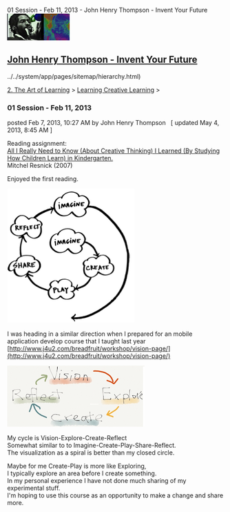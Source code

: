 01 Session - Feb 11, 2013 - John Henry Thompson - Invent Your Future [![John Henry Thompson - Invent Your Future](../../_/rsrc/1329567069254/config/customLogo.gif-revision=6.png)](../../index.html)

[John Henry Thompson - Invent Your Future](../../index.html)
------------------------------------------------------------

../../system/app/pages/sitemap/hierarchy.html)
    

[2\. The Art of Learning](../../the-art-of-learning.html)‎ > ‎[Learning Creative Learning](../learning-creative-learning.html)‎ > ‎

### 01 Session - Feb 11, 2013

posted Feb 7, 2013, 10:27 AM by John Henry Thompson   \[ updated May 4, 2013, 8:45 AM \]

Reading assignment:  
[All I Really Need to Know (About Creative Thinking) I Learned (By Studying How Children Learn) in Kindergarten.](http://web.media.mit.edu/%7Emres/papers/CC2007-handout.pdf)  
Mitchel Resnick (2007)  
  
Enjoyed the first reading.  

[![](../../_/rsrc/1360465084509/the-art-of-learning/learning-creative-learning/session1-feb11/Imagine-Create-Play-Share-Reflect.png)](http://www.johnhenrythompson.com/the-art-of-learning/learning-creative-learning/session1-feb11/Imagine-Create-Play-Share-Reflect.png?attredirects=0)

  
I was heading in a similar direction when I prepared for an mobile application develop course that I taught last year  
[http://www.j4u2.com/breadfruit/workshop/vision-page/](http://www.j4u2.com/breadfruit/workshop/vision-page/)  
  

[![](../../_/rsrc/1360465209333/the-art-of-learning/learning-creative-learning/session1-feb11/Vision-Explore-Create-Reflect-height=142&width=320.png)](http://www.johnhenrythompson.com/the-art-of-learning/learning-creative-learning/session1-feb11/Vision-Explore-Create-Reflect.png?attredirects=0)

  
My cycle is Vision-Explore-Create-Reflect  
Somewhat similar to to Imagine-Create-Play-Share-Reflect.  
The visualization as a spiral is better than my closed circle.  
  
Maybe for me Create-Play is more like Exploring,  
I typically explore an area before I create something.  
In my personal experience I have not done much sharing of my experimental stuff.  
I'm hoping to use this course as an opportunity to make a change and share more.  
  
  
  

